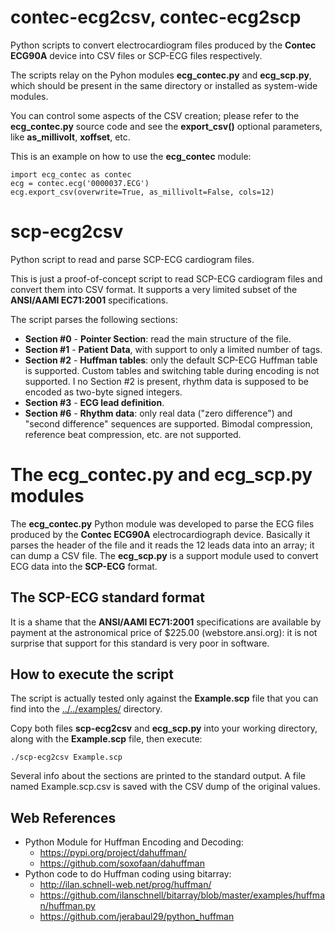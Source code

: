 # contec-ecg2csv, contec-ecg2scp

Python scripts to convert electrocardiogram files produced by 
the **Contec ECG90A** device into CSV files or SCP-ECG files 
respectively.

The scripts relay on the Pyhon modules **ecg\_contec.py** and 
**ecg\_scp.py**, which should be present in the same directory 
or installed as system-wide modules.

You can control some aspects of the CSV creation; please refer 
to the **ecg\_contec.py** source code and see the 
**export\_csv()** optional parameters, like **as\_millivolt**, 
**xoffset**, etc.

This is an example on how to use the **ecg\_contec** module:

```
import ecg_contec as contec
ecg = contec.ecg('0000037.ECG')
ecg.export_csv(overwrite=True, as_millivolt=False, cols=12)
```

# scp-ecg2csv

Python script to read and parse SCP-ECG cardiogram files.

This is just a proof-of-concept script to read SCP-ECG 
cardiogram files and convert them into CSV format. It supports a 
very limited subset of the **ANSI/AAMI EC71:2001** 
specifications.

The script parses the following sections:

* **Section #0** - **Pointer Section**: read the main structure 
of the file.
* **Section #1** - **Patient Data**, with support to only a 
limited number of tags.
* **Section #2** - **Huffman tables**: only the default SCP-ECG 
Huffman table is supported. Custom tables and switching table 
during encoding is not supported. I no Section #2 is present, 
rhythm data is supposed to be encoded as two-byte signed 
integers.
* **Section #3** - **ECG lead definition**.
* **Section #6** - **Rhythm data**: only real data ("zero 
difference") and "second difference" sequences are supported. 
Bimodal compression, reference beat compression, etc. are not 
supported.

# The ecg_contec.py and ecg_scp.py modules

The **ecg\_contec.py** Python module was developed to parse the 
ECG files produced by the **Contec ECG90A** electrocardiograph 
device. Basically it parses the header of the file and it reads 
the 12 leads data into an array; it can dump a CSV file. The 
**ecg\_scp.py** is a support module used to convert ECG data 
into the **SCP-ECG** format.

## The SCP-ECG standard format

It is a shame that the **ANSI/AAMI EC71:2001** specifications 
are available by payment at the astronomical price of $225.00 
(webstore.ansi.org): it is not surprise that support for this 
standard is very poor in software.

## How to execute the script

The script is actually tested only against the **Example.scp** 
file that you can find into the 
[../../examples/](../../examples/README.md) directory.

Copy both files **scp-ecg2csv** and **ecg_scp.py** into your 
working directory, along with the **Example.scp** file, then 
execute:

```
./scp-ecg2csv Example.scp
```

Several info about the sections are printed to the standard 
output. A file named Example.scp.csv is saved with the CSV dump 
of the original values.

## Web References

* Python Module for Huffman Encoding and Decoding:
  * https://pypi.org/project/dahuffman/
  * https://github.com/soxofaan/dahuffman
* Python code to do Huffman coding using bitarray:
  * http://ilan.schnell-web.net/prog/huffman/
  * https://github.com/ilanschnell/bitarray/blob/master/examples/huffman/huffman.py
  * https://github.com/jerabaul29/python_huffman
